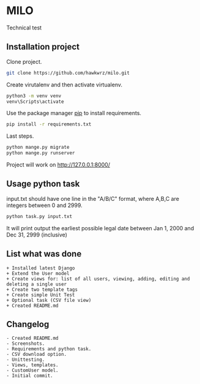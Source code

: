 # MILO
Technical test
## Installation project
Clone project.

```bash
git clone https://github.com/hawkwrz/milo.git
```
Create virutalenv and then activate virtualenv.
```bash
python3 -m venv venv
venv\Scripts\activate
```
Use the package manager [pip](https://pip.pypa.io/en/stable/) to install requirements.

```bash
pip install -r requirements.txt
```
Last steps.
```bash
python mange.py migrate
python mange.py runserver
```
Project will work on http://127.0.0.1:8000/
## Usage python task
input.txt should have one line in the "A/B/C" format, where A,B,C are integers between 0 and 2999.
```bash
python task.py input.txt
```
It will print output the earliest possible legal date between Jan 1, 2000 and Dec 31, 2999 (inclusive)


## List what was done
```
+ Installed latest Django
+ Extend the User model
+ Create views for: list of all users, viewing, adding, editing and deleting a single user
+ Create two template tags
+ Create simple Unit Test
+ Optional task (CSV file view)
+ Created README.md
``` 

## Changelog

```
- Created README.md
- Screenshots.
- Requirements and python task.
- CSV download option.
- Unittesting.
- Views, templates.
- CustomUser model.
- Initial commit.
```